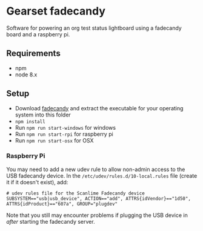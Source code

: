 # Gearset fadecandy
Software for powering an org test status lightboard using a fadecandy board and a raspberry pi.

## Requirements
- npm
- node 8.x

## Setup

- Download [fadecandy](https://github.com/scanlime/fadecandy/releases) and extract the executable for your operating system into this folder
- `npm install`
- Run `npm run start-windows` for windows
- Run `npm run start-rpi` for raspberry pi
- Run `npm run start-osx` for OSX

### Raspberry Pi

You may need to add a new udev rule to allow non-admin access to the USB fadecandy device. In the `/etc/udev/rules.d/10-local.rules` file (create it if it doesn't exist), add:

```
# udev rules file for the Scanlime Fadecandy device
SUBSYSTEM=="usb|usb_device", ACTION=="add", ATTRS{idVendor}=="1d50", ATTRS{idProduct}=="607a", GROUP="plugdev"
```

Note that you still may encounter problems if plugging the USB device in _after_ starting the fadecandy server.
